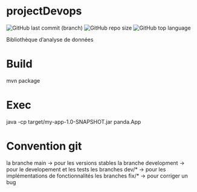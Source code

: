 # projectDevops
![GitHub last commit (branch)](https://img.shields.io/github/last-commit/etiennereat/projectDevops/main)
![GitHub repo size](https://img.shields.io/github/repo-size/etiennereat/projectDevops)
![GitHub top language](https://img.shields.io/github/languages/top/etiennereat/projectDevops)

Bibliothèque d’analyse de données

# Build
mvn package

# Exec
java -cp target/my-app-1.0-SNAPSHOT.jar panda.App

# Convention git
la branche main -> pour les versions stables
la branche development  -> pour le developement et les tests
les branches dev/* -> pour les implémentations de fonctionnalités
les branches fix/* -> pour corriger un bug